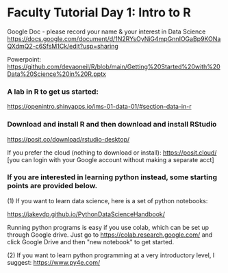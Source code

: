 # Faculty Tutorial Day 1: Intro to R
Google Doc - please record your name & your interest in Data Science
https://docs.google.com/document/d/1N2RYsOyNiG4mpGnnIOGaBp9KONaQXdmQ2-c6SfsM1Ck/edit?usp=sharing

Powerpoint:  https://github.com/devaoneil/R/blob/main/Getting%20Started%20with%20Data%20Science%20in%20R.pptx

### A lab in R to get us started: 

https://openintro.shinyapps.io/ims-01-data-01/#section-data-in-r

### Download and install R and then download and install RStudio

https://posit.co/download/rstudio-desktop/

If you prefer the cloud (nothing to download or install):
https://posit.cloud/      [you can login with your Google account without making a separate acct]

### If you are interested in learning python instead, some starting points are provided below.

(1) If you want to learn data science, here is a set of python notebooks:

https://jakevdp.github.io/PythonDataScienceHandbook/

Running python programs is easy if you use colab, which can be set up through Google drive. Just go to https://colab.research.google.com/
and click Google Drive and then "new notebook" to get started.  

(2) If you want to learn python programming at a very introductory level, I suggest:
https://www.py4e.com/

